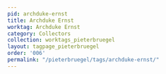 ```yaml
---
pid: archduke-ernst
title: Archduke Ernst
worktag: Archduke Ernst
category: Collectors
collection: worktags_pieterbruegel
layout: tagpage_pieterbruegel
order: '006'
permalink: "/pieterbruegel/tags/archduke-ernst/"
---
```

